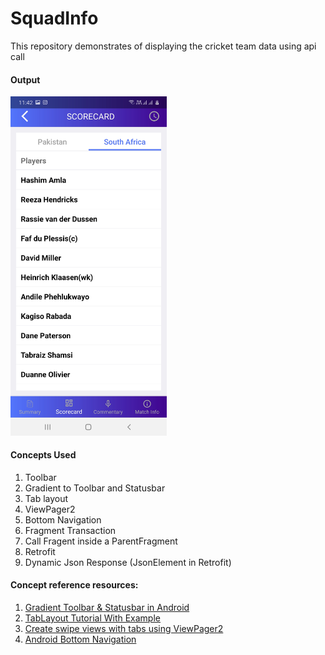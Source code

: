 # SquadInfo
This repository demonstrates of displaying the cricket team data using api call

#### Output
<p align="left">
<img src="https://github.com/dev-nitinb/SquadInfo/blob/master/output_images/img1.jpg" width="250">
</p>

#### Concepts Used
1. Toolbar
2. Gradient to Toolbar and Statusbar
3. Tab layout
4. ViewPager2
5. Bottom Navigation
6. Fragment Transaction
7. Call Fragent inside a ParentFragment 
8. Retrofit
9. Dynamic Json Response (JsonElement in Retrofit)

#### Concept reference resources:
1. [Gradient Toolbar & Statusbar in Android](https://medium.com/fabcoding/gradient-toolbar-statusbar-in-android-9f7e8a6e19bf)
2. [TabLayout Tutorial With Example](https://abhiandroid.com/materialdesign/tablayout-example-android-studio.html)
3. [Create swipe views with tabs using ViewPager2](https://developer.android.com/guide/navigation/navigation-swipe-view-2)
4. [Android Bottom Navigation](https://www.androidhive.info/2017/12/android-working-with-bottom-navigation/)

